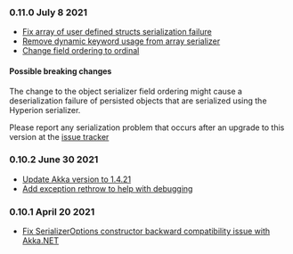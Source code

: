 ### 0.11.0 July 8 2021 ####
* [Fix array of user defined structs serialization failure](https://github.com/akkadotnet/Hyperion/pull/235)
* [Remove dynamic keyword usage from array serializer](https://github.com/akkadotnet/Hyperion/pull/139)
* [Change field ordering to ordinal](https://github.com/akkadotnet/Hyperion/pull/236)

#### Possible breaking changes
The change to the object serializer field ordering might cause a deserialization failure of persisted objects
that are serialized using the Hyperion serializer.

Please report any serialization problem that occurs after an upgrade to this version at the
[issue tracker](https://github.com/akkadotnet/Hyperion/issues)

### 0.10.2 June 30 2021 ####
* [Update Akka version to 1.4.21](https://github.com/akkadotnet/akka.net/releases/tag/1.4.21)
* [Add exception rethrow to help with debugging](https://github.com/akkadotnet/Hyperion/pull/229)

### 0.10.1 April 20 2021 ####
* [Fix SerializerOptions constructor backward compatibility issue with Akka.NET](https://github.com/akkadotnet/Hyperion/pull/214)
